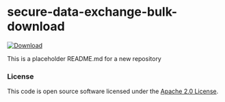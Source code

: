 
# secure-data-exchange-bulk-download

 [ ![Download](https://api.bintray.com/packages/hmrc/releases/secure-data-exchange-bulk-download/images/download.svg) ](https://bintray.com/hmrc/releases/secure-data-exchange-bulk-download/_latestVersion)

This is a placeholder README.md for a new repository

### License

This code is open source software licensed under the [Apache 2.0 License]("http://www.apache.org/licenses/LICENSE-2.0.html").
